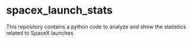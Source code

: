 # spacex_launch_stats
This repository contains a python code to analyze and show the statistics related to SpaceX launches
